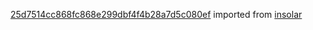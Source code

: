 [25d7514cc868fc868e299dbf4f4b28a7d5c080ef](https://github.com/insolar/insolar/commit/25d7514cc868fc868e299dbf4f4b28a7d5c080ef) imported from [insolar](https://github.com/insolar/insolar)
